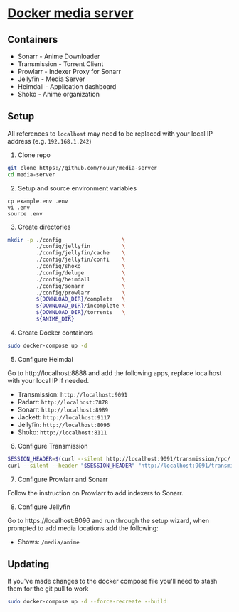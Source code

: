 # [Docker media server](https://github.com/PARC6502/docker-media-server)

## Containers

- Sonarr - Anime Downloader
- Transmission - Torrent Client
- Prowlarr - Indexer Proxy for Sonarr
- Jellyfin - Media Server
- Heimdall - Application dashboard
- Shoko - Anime organization

## Setup

All references to `localhost` may need to be replaced with your local IP address (e.g. `192.168.1.242`)

1. Clone repo

```bash
git clone https://github.com/nouun/media-server
cd media-server
```

2. Setup and source environment variables
```
cp example.env .env
vi .env
source .env
```

3. Create directories
```bash
mkdir -p ./config                   \
         ./config/jellyfin          \
         ./config/jellyfin/cache    \
         ./config/jellyfin/confi    \
         ./config/shoko             \
         ./config/deluge            \
         ./config/heimdall          \
         ./config/sonarr            \
         ./config/prowlarr          \
         ${DOWNLOAD_DIR}/complete   \
         ${DOWNLOAD_DIR}/incomplete \
         ${DOWNLOAD_DIR}/torrents   \
         ${ANIME_DIR}    
```

4. Create Docker containers

```bash
sudo docker-compose up -d
```

5. Configure Heimdal

Go to http://localhost:8888 and add the following apps, replace localhost with your local IP if needed.
  - Transmission: `http://localhost:9091`
  - Radarr: `http://localhost:7878`
  - Sonarr: `http://localhost:8989`
  - Jackett: `http://localhost:9117`
  - Jellyfin: `http://localhost:8096`
  - Shoko: `http://localhost:8111`

6. Configure Transmission

```bash
SESSION_HEADER=$(curl --silent http://localhost:9091/transmission/rpc/ | sed 's/.*<code>//g;s/<\/code>.*//g')
curl --silent --header "$SESSION_HEADER" "http://localhost:9091/transmission/rpc" -d "{\"method\":\"session-set\",\"arguments\": {\"download-dir\":\"/downloads\"}}"
```

7. Configure Prowlarr and Sonarr

Follow the instruction on Prowlarr to add indexers to Sonarr.

8. Configure Jellyfin

Go to https://localhost:8096 and run through the setup wizard, when prompted to add media locations add the following:
 - Shows: `/media/anime`

## Updating

If you've made changes to the docker compose file you'll need to stash them for the git pull to work

```bash
sudo docker-compose up -d --force-recreate --build
```
